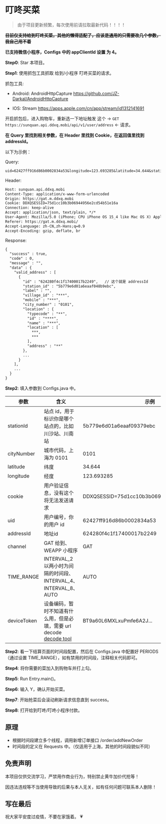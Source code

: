 # 叮咚买菜

> 由于项目更新频繁，每次使用前请拉取最新代码！！！！

~~**目前仅支持给到叮咚买菜，其他的懒得适配了，应该是通用的只需要改几个参数，我自己用不着**~~

**已支持微信小程序，Configs 中的 appClientId 设置 为 4。**

**Step0**: Star 本项目。

**Step1**: 使用抓包工具抓取 给到/小程序 叮咚买菜的请求。

抓包工具:

- Android: AndroidHttpCapture https://github.com/JZ-Darkal/AndroidHttpCapture

- IOS: Stream https://apps.apple.com/cn/app/stream/id1312141691

开启抓包后，进入购物车，重新选一下地址触发 这个 -> `GET https://sunquan.api.ddxq.mobi/api/v1/user/address` <- 请求。

**在 Query 里找到相关参数，在 Header 里找到 Cookie，在返回值里找到 addressId。**

以下为示例：

Query:

```txt
uid=62427ff916d86b0002834a53&longitude=123.693285&latitude=34.644&station_id=5b779e6d01a6eaaf09379ebc&city_number=0101&api_version=9.44.0&app_version=2.74.2&applet_source=&app_client_id=3&h5_source=gat&sharer_uid=&s_id=&openid=&device_token=BT9a60L6MXLxuPmfe6A2J%2FGN%2BOyrichLkaDQNbNssWgsAqF3zHtjLLvBzcK%2F1VsHAwYxD4ZYNII79tjxMMXqRew%3D%3D&source_type=5
```

Header:

```txt
Host: sunquan.api.ddxq.mobi
Content-Type: application/x-www-form-urlencoded
Origin: https://gat.m.ddxq.mobi
Cookie: DDXQSESSID=75d1cc10b3b06944956e2cd54b51e16a
Connection: keep-alive
Accept: application/json, text/plain, */*
User-Agent: Mozilla/5.0 (iPhone; CPU iPhone OS 15_4 like Mac OS X) AppleWebKit/605.1.15 (KHTML, like Gecko) Mobile/15E148 GatApp/4.3.5 com.guanaitong.Guanaitong/4.3.5.29 (iOS 15.4.0; iPhone/iPhone 12 mini/2340*1080; WWAN) Alamofire/4.8.2(language/cn)
Referer: https://gat.m.ddxq.mobi/
Accept-Language: zh-CN,zh-Hans;q=0.9
Accept-Encoding: gzip, deflate, br
```

Response:

```txt
{
  "success" : true,
  "code" : 0,
  "message" : "",
  "data" : {
    "valid_address" : [
      {
        "id" : "624280f4c1f17400017b2249",   // 这个就是 addressId
        "station_id" : "5b779e6d01a6eaaf048b9ebc",
        "label" : "",
        "village_id" : "***",
        "mobile" : "***",
        "city_number" : "0101",
        "location" : {
          "typecode" : "**",
          "id" : "****",
          "name" : "***",
          "location" : [
            ***,
            ***
          ],
          "address" : "**"
        },
        ...
      }
    ],
    ...
  }
}
```

**Step2**: 填入参数到 Configs.java 中。

|  参数   | 含义  | 示例  |
|  ----  | ----  | ----  |
| stationId | 站点 id，用于标识你是哪个站点的，比如川沙站、川南站 | 5b779e6d01a6eaaf09379ebc |
| cityNumber  | 城市代码，上海为 0101 | 0101 |
| latitude | 纬度 | 34.644 |
| longitude  | 经度 | 123.693285 |
| cookie | 用户验证信息，没有这个将无法发送请求 | DDXQSESSID=75d1cc10b3b06944956e2cd54b51e16a |
| uid  | 用户编号，你的用户 id | 62427ff916d86b0002834a53 |
| addressId  | 地址id | 624280f4c1f17400017b2249 |
| channel  | GAT 给到、WEAPP 小程序| GAT |
| TIME_RANGE  | INTERVAL_2 以两小时为间隔的时间段、INTERVAL_4、INTERVAL_8、AUTO | AUTO |
| deviceToken | 设备编码，暂时不知道有什么用，但是必填，需要 url decode [decode tool](https://tool.chinaz.com/tools/urlencode.aspx) | BT9a60L6MXLxuPmfe6A2J... |

**Step2**: 看一下结算页面的时间段配置，然后在 Configs.java 中配置好 PERIODS（通过设置 TIME_RANGE），如有禁用的时间段，注释相关代码即可。

**Step4**: 将你需要的菜加入到购物车并打上勾。

**Step5**: Run Entry.main()。

**Step6**: 输入 Y，确认开始买菜。

**Step7**: 开始抢菜后会滚动刷新请求信息直到 success。

**Step8**: 打开给到叮咚/叮咚小程序付款。

## 原理

- 根据时间段建立多个线程，调用新增订单接口 /order/addNewOrder
- 时间段的定义在 Requests 中。（仅适用于上海，其他的时间段貌似不同）

## 免责声明

本项目仅供交流学习，严禁用作商业行为，特别禁止黄牛加价代抢等！

因违法违规等不当使用导致的后果与本人无关，如有任何问题可联系本人删除！

## 写在最后

祝大家平安度过疫情，不要在家饿着。 💗
